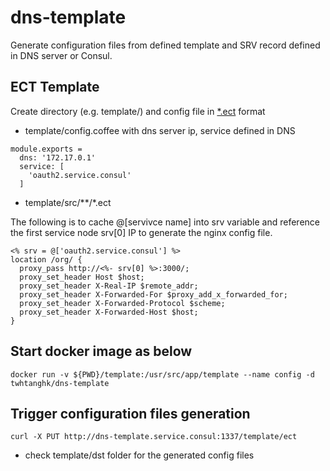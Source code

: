 # dns-template
Generate configuration files from defined template and SRV record defined in DNS server or Consul.

## ECT Template
Create directory (e.g. template/) and config file in [*.ect](http://ectjs.com) format

* template/config.coffee with dns server ip, service defined in DNS
```
module.exports =
  dns: '172.17.0.1'
  service: [
    'oauth2.service.consul'
  ]
```

* template/src/**/*.ect

The following is to cache @[servivce name] into srv variable and reference the first service node srv[0] IP to generate the nginx config file.
```
<% srv = @['oauth2.service.consul'] %>
location /org/ {
  proxy_pass http://<%- srv[0] %>:3000/;
  proxy_set_header Host $host;
  proxy_set_header X-Real-IP $remote_addr;
  proxy_set_header X-Forwarded-For $proxy_add_x_forwarded_for;
  proxy_set_header X-Forwarded-Protocol $scheme;
  proxy_set_header X-Forwarded-Host $host;
}
```

## Start docker image as below
```
docker run -v ${PWD}/template:/usr/src/app/template --name config -d twhtanghk/dns-template
```

## Trigger configuration files generation
```
curl -X PUT http://dns-template.service.consul:1337/template/ect
```

* check template/dst folder for the generated config files
